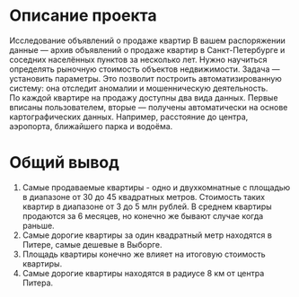 # Описание проекта

Исследование объявлений о продаже квартир
В вашем распоряжении данные — архив объявлений о продаже квартир в Санкт-Петербурге и соседних населённых пунктов за несколько лет. Нужно научиться определять рыночную стоимость объектов недвижимости. Задача — установить параметры. Это позволит построить автоматизированную систему: она отследит аномалии и мошенническую деятельность.    
По каждой квартире на продажу доступны два вида данных. Первые вписаны пользователем, вторые — получены автоматически на основе картографических данных. Например, расстояние до центра, аэропорта, ближайшего парка и водоёма.    

# Общий вывод

1) Самые продаваемые квартиры - одно и двухкомнатные с площадью в диапазоне от 30 до 45 квадратных метров. Стоимость таких квартир в диапазоне от 3 до 5 млн рублей. В среднем квартиры продаются за 6 месяцев, но конечно же бывают случае когда раньше.    
2) Самые дорогие квартиры за один квадратный метр находятся в Питере, самые дешевые в Выборге.   
3) Площадь квартиры конечно же влияет на итоговую стоимость квартиры.    
4) Самые дорогие квартиры находятся в радиусе 8 км от центра Питера.
